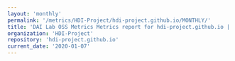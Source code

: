 ```yaml
---
layout: 'monthly'
permalink: '/metrics/HDI-Project/hdi-project.github.io/MONTHLY/'
title: 'DAI Lab OSS Metrics Metrics report for hdi-project.github.io | MONTHLY-REPORT-2020-01-07'
organization: 'HDI-Project'
repository: 'hdi-project.github.io'
current_date: '2020-01-07'
---
```

